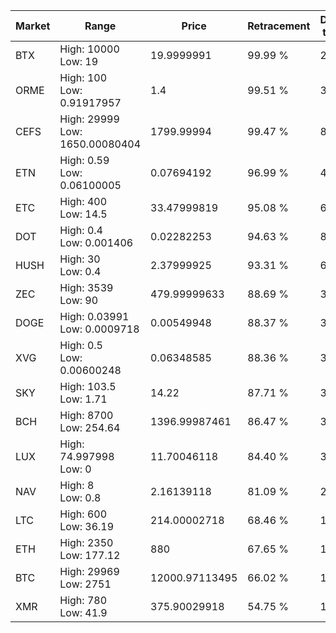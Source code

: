 | Market | Range | Price| Retracement | Doubles to 50% |
| --- | --- | --- | --- | --- |
| BTX | High: 10000<br />Low: 19 | 19.9999991 | 99.99 % | 250.48 |
| ORME | High: 100<br />Low: 0.91917957 | 1.4 | 99.51 % | 36.04 |
| CEFS | High: 29999<br />Low: 1650.00080404 | 1799.99994 | 99.47 % | 8.79 |
| ETN | High: 0.59<br />Low: 0.06100005 | 0.07694192 | 96.99 % | 4.23 |
| ETC | High: 400<br />Low: 14.5 | 33.47999819 | 95.08 % | 6.19 |
| DOT | High: 0.4<br />Low: 0.001406 | 0.02282253 | 94.63 % | 8.79 |
| HUSH | High: 30<br />Low: 0.4 | 2.37999925 | 93.31 % | 6.39 |
| ZEC | High: 3539<br />Low: 90 | 479.99999633 | 88.69 % | 3.78 |
| DOGE | High: 0.03991<br />Low: 0.0009718 | 0.00549948 | 88.37 % | 3.72 |
| XVG | High: 0.5<br />Low: 0.00600248 | 0.06348585 | 88.36 % | 3.99 |
| SKY | High: 103.5<br />Low: 1.71 | 14.22 | 87.71 % | 3.70 |
| BCH | High: 8700<br />Low: 254.64 | 1396.99987461 | 86.47 % | 3.20 |
| LUX | High: 74.997998<br />Low: 0 | 11.70046118 | 84.40 % | 3.20 |
| NAV | High: 8<br />Low: 0.8 | 2.16139118 | 81.09 % | 2.04 |
| LTC | High: 600<br />Low: 36.19 | 214.00002718 | 68.46 % | 1.49 |
| ETH | High: 2350<br />Low: 177.12 | 880 | 67.65 % | 1.44 |
| BTC | High: 29969<br />Low: 2751 | 12000.97113495 | 66.02 % | 1.36 |
| XMR | High: 780<br />Low: 41.9 | 375.90029918 | 54.75 % | 1.09 |
